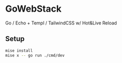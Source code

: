 # GoWebStack

Go / Echo + Templ / TailwindCSS w/ Hot&amp;Live Reload

## Setup

```sh
mise install
mise x -- go run ./cmd/dev
```
